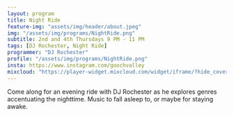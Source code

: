 ```yaml
---
layout: program
title: Night Ride
feature-img: "assets/img/header/about.jpeg"
img: "/assets/img/programs/NightRide.png"
subtitle: 2nd and 4th Thursdays 9 PM - 11 PM
tags: [DJ Rochester, Night Ride]
programmer: "DJ Rochester"
profile: "/assets/img/programs/NightRide.png"
insta: https://www.instagram.com/goochvalley
mixcloud: "https://player-widget.mixcloud.com/widget/iframe/?hide_cover=1&feed=%2Ftropicofm%2Fplaylists%2Fnight-ride%2F"
---
```


Come along for an evening ride with DJ Rochester as he explores genres accentuating the nighttime. Music to fall asleep to, or maybe for staying awake.
